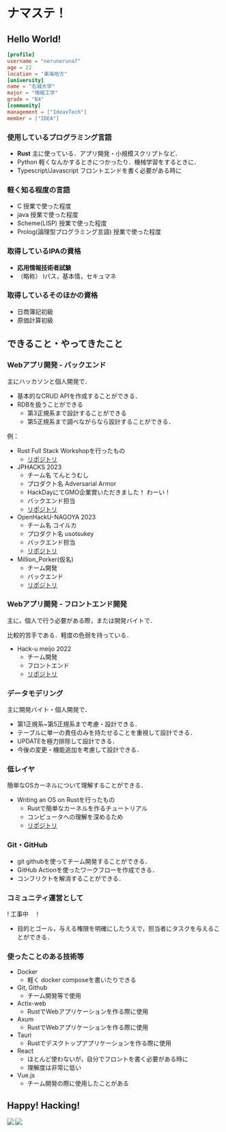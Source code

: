 # ナマステ！
## Hello World!

```toml
[profile]
username = "neruneruna7"
age = 22
location = "東海地方"
[university]
name = "名城大学"
major = "情報工学"
grade = "B4"
[community]
management = ["IdeaxTech"]
member = ["IDEA"]
```

### **使用しているプログラミング言語**
- **Rust** 主に使っている．アプリ開発・小規模スクリプトなど．
- Python 軽くなんかするときにつかったり．機械学習をするときに．
- Typescript/Javascript フロントエンドを書く必要がある時に

### 軽く知る程度の言語
- C 授業で使った程度
- java 授業で使った程度
- Scheme(LISP) 授業で使った程度
- Prolog(論理型プログラミング言語) 授業で使った程度

### 取得しているIPAの資格
- **応用情報技術者試験**
- （略称） Iパス，基本情，セキュマネ

### 取得しているそのほかの資格
- 日商簿記初級
- 原価計算初級
<!--
### 勉強した資格
- データベーススペシャリスト
- 情報処理安全確保支援士
-->

## できること・やってきたこと
### Webアプリ開発 - バックエンド
主にハッカソンと個人開発で．
- 基本的なCRUD APIを作成することができる．
- RDBを扱うことができる
  - 第3正規系まで設計することができる
  - 第5正規系まで調べながらなら設計することができる．

例：
- Rust Full Stack Workshopを行ったもの
    - [リポジトリ](https://github.com/neruneruna7/fullstack_workshop_rust)
- JPHACKS 2023
    - チーム名 てんとうむし
    - プロダクト名 Adversarial Armor
    - HackDayにてGMO企業賞いただきました！ わーい！
    - バックエンド担当
    - [リポジトリ](https://github.com/jphacks/NG_2303)
- OpenHackU-NAGOYA 2023
    - チーム名 コイルカ
    - プロダクト名 usotsukey
    - バックエンド担当
    - [リポジトリ](https://github.com/calloc134/HACKU-2023-codespaces)
- Million_Porker(仮名)
    - チーム開発
    - バックエンド
    - [リポジトリ](https://github.com/neruneruna7/hack_ideatech_2023)

### Webアプリ開発 - フロントエンド開発
主に，個人で行う必要がある際，または開発バイトで．

比較的苦手である．軽度の色弱を持っている．

- Hack-u meijo 2022
    - チーム開発
    - フロントエンド
    - [リポジトリ](https://github.com/YoshiYoshiPro/HACK_U_Meijo_2022)

### データモデリング
主に開発バイト・個人開発で．

- 第1正規系~第5正規系まで考慮・設計できる．
- テーブルに単一の責任のみを持たせることを重視して設計できる．
- UPDATEを極力排除して設計できる．
- 今後の変更・機能追加を考慮して設計できる．

### 低レイヤ
簡単なOSカーネルについて理解することができる．
- Writing an OS on Rustを行ったもの
    - Rustで簡単なカーネルを作るチュートリアル
    - コンピュータへの理解を深めるため
    - [リポジトリ](https://github.com/neruneruna7/wos_os_n71)

### Git・GitHub
- git githubを使ってチーム開発することができる．
- GitHub Actionを使ったワークフローを作成できる．
- コンフリクトを解消することができる．

### コミュニティ運営として
! 工事中　！
- 目的とゴール，与える権限を明確にしたうえで，担当者にタスクを与えることができる．

### 使ったことのある技術等
- Docker
    - 軽く docker composeを書いたりできる
- Git, Github
    - チーム開発等で使用
- Actix-web
    - RustでWebアプリケーションを作る際に使用
- Axum
    - RustでWebアプリケーションを作る際に使用 
- Tauri
    - Rustでデスクトップアプリケーションを作る際に使用
- React
    - ほとんど使わないが，自分でフロントを書く必要がある時に
    - 理解度は非常に低い 
- Vue.js
    - チーム開発の際に使用したことがある


## Happy! Hacking!
<!-- トロフィー -->
<a href="https://github.com/anuraghazra/github-readme-stats">
  <img align="left" src="https://github-readme-stats.vercel.app/api?username=neruneruna7&count_private=true&show_icons=true" />
</a>

<a href="https://github.com/anuraghazra/github-readme-stats">
  <img align="left" src="https://github-readme-stats.vercel.app/api/top-langs/?username=neruneruna7" />
</a>
